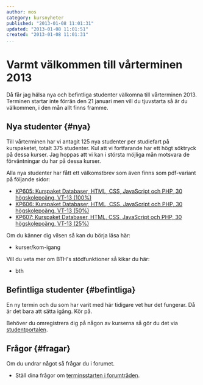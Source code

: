 ```yaml
---
author: mos
category: kursnyheter
published: "2013-01-08 11:01:31"
updated: "2013-01-08 11:01:51"
created: "2013-01-08 11:01:31"
...
```

Varmt välkommen till vårterminen 2013
==================================

Då får jag hälsa nya och befintliga studenter välkomna till vårterminen 2013. Terminen startar inte förrän den 21 januari men vill du tjuvstarta så är du välkommen, i den mån allt finns framme.

<!--more-->

Nya studenter {#nya}
---------------------------------------

Till vårterminen har vi antagit 125 nya studenter per studiefart på kurspaketet, totalt 375 studenter. Kul att vi fortfarande har ett högt söktryck på dessa kurser. Jag hoppas att vi kan i största möjliga mån motsvara de förväntningar du har på dessa kurser.

Alla nya studenter har fått ett välkomstbrev som även finns som pdf-variant på följande sidor:

* [KP605: Kurspaket Databaser, HTML, CSS, JavaScript och PHP, 30 högskolepoäng, VT-13 (100%)](http://edu.bth.se/utbildning/utb_kurspaket.asp?PaketAnmkod=KP605&PaketStarttermin=20131&lang=sv)
* [KP606: Kurspaket Databaser, HTML, CSS, JavaScript och PHP, 30 högskolepoäng, VT-13 (50%)](http://edu.bth.se/utbildning/utb_kurspaket.asp?PaketAnmkod=KP606&PaketStarttermin=20131&lang=sv)
* [KP607: Kurspaket Databaser, HTML, CSS, JavaScript och PHP, 30 högskolepoäng, VT-13 (25%)](http://edu.bth.se/utbildning/utb_kurspaket.asp?PaketAnmkod=KP607&PaketStarttermin=20131&lang=sv)

Om du känner dig vilsen så kan du börja läsa här:

* kurser/kom-igang


Vill du veta mer om BTH's stödfunktioner så kikar du här:

* bth



Befintliga studenter {#befintliga}
---------------------------------------

En ny termin och du som har varit med här tidigare vet hur det fungerar. Då är det bara att sätta igång. Kör på.

Behöver du omregistrera dig på någon av kurserna så gör du det via [studentportalen](bth/#studentportalen).



Frågor {#fragar}
---------------------------------------

Om du undrar något så frågar du i forumet.

* Ställ dina frågor om [terminsstarten i forumtråden](f/5195).

 
